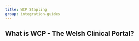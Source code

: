 ```yaml
---
title: WCP Stapling
group: integration-guides
---
```


## What is WCP - The Welsh Clinical Portal?

